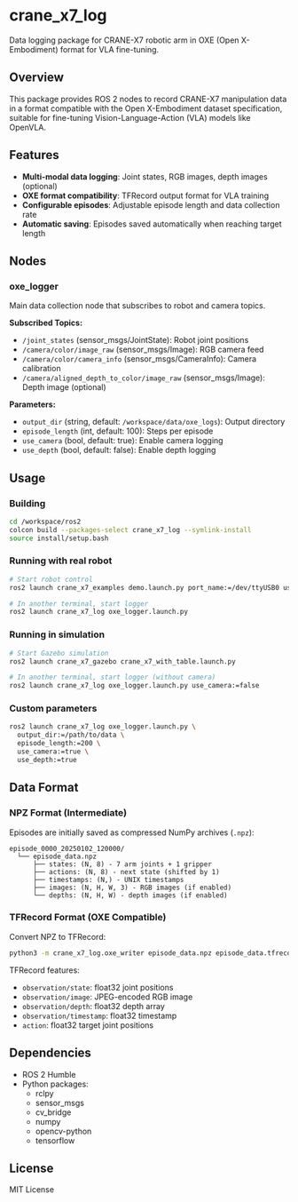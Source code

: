 # crane_x7_log

Data logging package for CRANE-X7 robotic arm in OXE (Open X-Embodiment) format for VLA fine-tuning.

## Overview

This package provides ROS 2 nodes to record CRANE-X7 manipulation data in a format compatible with the Open X-Embodiment dataset specification, suitable for fine-tuning Vision-Language-Action (VLA) models like OpenVLA.

## Features

- **Multi-modal data logging**: Joint states, RGB images, depth images (optional)
- **OXE format compatibility**: TFRecord output format for VLA training
- **Configurable episodes**: Adjustable episode length and data collection rate
- **Automatic saving**: Episodes saved automatically when reaching target length

## Nodes

### oxe_logger

Main data collection node that subscribes to robot and camera topics.

**Subscribed Topics:**
- `/joint_states` (sensor_msgs/JointState): Robot joint positions
- `/camera/color/image_raw` (sensor_msgs/Image): RGB camera feed
- `/camera/color/camera_info` (sensor_msgs/CameraInfo): Camera calibration
- `/camera/aligned_depth_to_color/image_raw` (sensor_msgs/Image): Depth image (optional)

**Parameters:**
- `output_dir` (string, default: `/workspace/data/oxe_logs`): Output directory
- `episode_length` (int, default: 100): Steps per episode
- `use_camera` (bool, default: true): Enable camera logging
- `use_depth` (bool, default: false): Enable depth logging

## Usage

### Building

```bash
cd /workspace/ros2
colcon build --packages-select crane_x7_log --symlink-install
source install/setup.bash
```

### Running with real robot

```bash
# Start robot control
ros2 launch crane_x7_examples demo.launch.py port_name:=/dev/ttyUSB0 use_d435:=true

# In another terminal, start logger
ros2 launch crane_x7_log oxe_logger.launch.py
```

### Running in simulation

```bash
# Start Gazebo simulation
ros2 launch crane_x7_gazebo crane_x7_with_table.launch.py

# In another terminal, start logger (without camera)
ros2 launch crane_x7_log oxe_logger.launch.py use_camera:=false
```

### Custom parameters

```bash
ros2 launch crane_x7_log oxe_logger.launch.py \
  output_dir:=/path/to/data \
  episode_length:=200 \
  use_camera:=true \
  use_depth:=true
```

## Data Format

### NPZ Format (Intermediate)

Episodes are initially saved as compressed NumPy archives (`.npz`):

```
episode_0000_20250102_120000/
  └── episode_data.npz
      ├── states: (N, 8) - 7 arm joints + 1 gripper
      ├── actions: (N, 8) - next state (shifted by 1)
      ├── timestamps: (N,) - UNIX timestamps
      ├── images: (N, H, W, 3) - RGB images (if enabled)
      └── depths: (N, H, W) - depth images (if enabled)
```

### TFRecord Format (OXE Compatible)

Convert NPZ to TFRecord:

```bash
python3 -m crane_x7_log.oxe_writer episode_data.npz episode_data.tfrecord
```

TFRecord features:
- `observation/state`: float32 joint positions
- `observation/image`: JPEG-encoded RGB image
- `observation/depth`: float32 depth array
- `observation/timestamp`: float32 timestamp
- `action`: float32 target joint positions

## Dependencies

- ROS 2 Humble
- Python packages:
  - rclpy
  - sensor_msgs
  - cv_bridge
  - numpy
  - opencv-python
  - tensorflow

## License

MIT License
